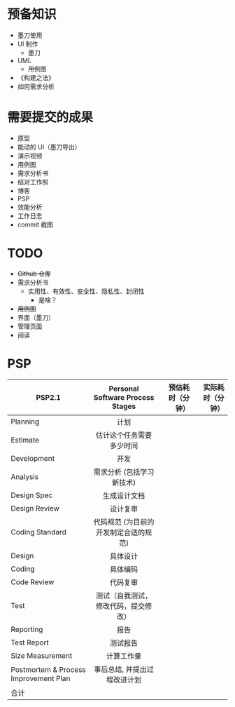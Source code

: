 # 预备知识
- 墨刀使用
- UI 制作
  - 墨刀
- UML
  - 用例图
- 《构建之法》
- 如何需求分析

# 需要提交的成果
- 原型
 - 能动的 UI（墨刀导出）
 - 演示视频
- 用例图
- 需求分析书
- 结对工作照
- 博客
 - PSP
 - 效能分析
 - 工作日志
 - commit 截图

# TODO
- ~~Github 仓库~~
- 需求分析书
  - 实用性、有效性、安全性、隐私性、封闭性
    - 是啥？
- ~~用例图~~
- 界面（墨刀）
 - 管理页面
- 阅读

# PSP
PSP2.1 | Personal Software Process Stages | 预估耗时（分钟）|   实际耗时（分钟）
--|:--:|--:|--:
Planning|计划||
Estimate|估计这个任务需要多少时间||         
Development|开发||
Analysis|需求分析 (包括学习新技术)||       
Design Spec|生成设计文档||        
Design Review|设计复审||        
Coding Standard|代码规范 (为目前的开发制定合适的规范)||      
Design|具体设计||       
Coding|具体编码||       
Code Review|代码复审||      
Test|测试（自我测试，修改代码，提交修改）||       
Reporting|报告||      
Test Report|测试报告||      
Size Measurement|计算工作量||        
Postmortem & Process Improvement Plan|事后总结, 并提出过程改进计划||         
|合计|||